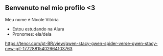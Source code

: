 ## Benvenuto nel mio profilo <3

 Meu nome é Nicole Vitória 
 
- Estou estudando na Alura
- Pronomes: ela/dela

https://tenor.com/pt-BR/view/gwen-stacy-gwen-spider-verse-gwen-stacy-new-gif-17728815402664103763

